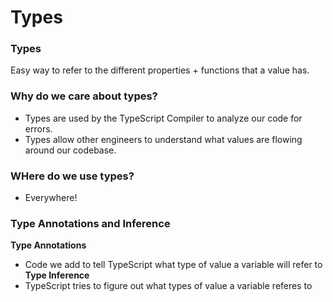 # Types

### Types

Easy way to refer to the different properties + functions that a value has.

### Why do we care about types?

- Types are used by the TypeScript Compiler to analyze our code for errors.
- Types allow other engineers to understand what values are flowing around our codebase.

### WHere do we use types?

- Everywhere!

### Type Annotations and Inference

**Type Annotations**

- Code we add to tell TypeScript what type of value a variable will refer to
  **Type Inference**
- TypeScript tries to figure out what types of value a variable referes to
